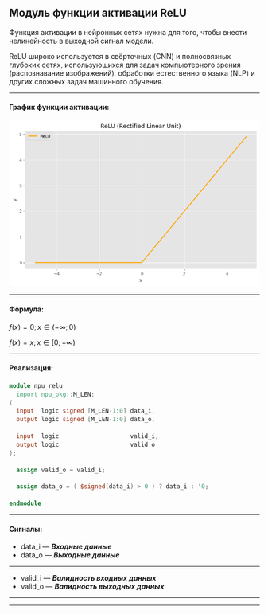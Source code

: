 ## Модуль функции активации ReLU

Функция активации в нейронных сетях нужна для того, чтобы внести нелинейность в выходной сигнал модели.

ReLU широко используется в свёрточных (CNN) и полносвязных глубоких сетях, использующихся для задач компьютерного зрения (распознавание изображений), обработки естественного языка (NLP) и других сложных задач машинного обучения.

---

#### График функции активации:

![](img/relu.png)

---

#### Формула:

$f(x) = 0; x ∈ (-∞;0)$  

$f(x) = x; x ∈ [0;+∞)$

---

#### Реализация:

```verilog
module npu_relu
  import npu_pkg::M_LEN;
(
  input  logic signed [M_LEN-1:0] data_i,
  output logic signed [M_LEN-1:0] data_o,

  input  logic                    valid_i,
  output logic                    valid_o
);

  assign valid_o = valid_i;

  assign data_o = ( $signed(data_i) > 0 ) ? data_i : '0;

endmodule
```

---

#### Сигналы:

* data_i — ***Входные данные***
* data_o — ***Выходные данные***

---

* valid_i — ***Валидность входных данных***
* valid_o — ***Валидность выходных данных***

---
---